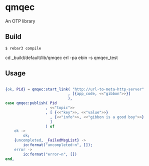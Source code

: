 qmqec
=====

An OTP library

Build
-----

    $ rebar3 compile


cd _build/default/lib/qmqec
erl -pa ebin -s qmqec_test


Usage
-----

```erlang

{ok, Pid} = qmqec:start_link( "http://url-to-meta-http-server"
                            , [{app_code, <<"gibbon">>}]
                            ),
case qmqec:publish( Pid
                  , <<"topic">>
                  , [ {<<"key">>, <<"value">>}
                    , {<<"info">>, <<"gibbon is a good boy">>}
                    ]
                  ) of
    ok ->
        ok;
    {uncompleted, _FailedMsgList} ->
        io:format("uncompleted~n", []);
    error ->
        io:format("error~n", [])
end,

```

